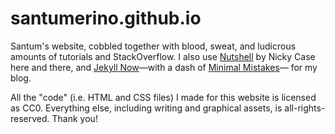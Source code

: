 # santumerino.github.io
Santum's website, cobbled together with blood, sweat, and ludicrous amounts of tutorials and StackOverflow. I also use [Nutshell](https://github.com/ncase/nutshell) by Nicky Case here and there, and [Jekyll Now](https://github.com/barryclark/jekyll-now)—with a dash of [Minimal Mistakes](https://github.com/mmistakes/minimal-mistakes)— for my blog.

All the "code" (i.e. HTML and CSS files) I made for this website is licensed as CC0. Everything else, including writing and graphical assets, is all-rights-reserved. Thank you!
